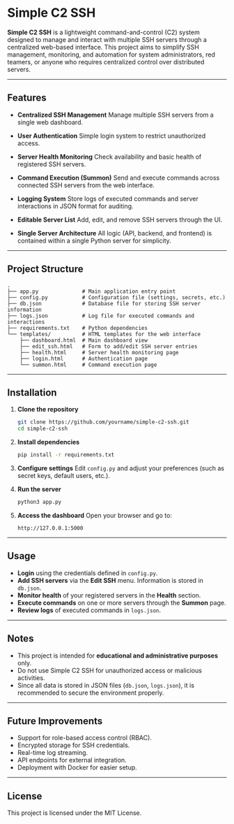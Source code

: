# Simple C2 SSH

**Simple C2 SSH** is a lightweight command-and-control (C2) system designed to manage and interact with multiple SSH servers through a centralized web-based interface.
This project aims to simplify SSH management, monitoring, and automation for system administrators, red teamers, or anyone who requires centralized control over distributed servers.

---

## Features

* **Centralized SSH Management**
  Manage multiple SSH servers from a single web dashboard.

* **User Authentication**
  Simple login system to restrict unauthorized access.

* **Server Health Monitoring**
  Check availability and basic health of registered SSH servers.

* **Command Execution (Summon)**
  Send and execute commands across connected SSH servers from the web interface.

* **Logging System**
  Store logs of executed commands and server interactions in JSON format for auditing.

* **Editable Server List**
  Add, edit, and remove SSH servers through the UI.

* **Single Server Architecture**
  All logic (API, backend, and frontend) is contained within a single Python server for simplicity.

---

## Project Structure

```
.
├── app.py              # Main application entry point
├── config.py           # Configuration file (settings, secrets, etc.)
├── db.json             # Database file for storing SSH server information
├── logs.json           # Log file for executed commands and interactions
├── requirements.txt    # Python dependencies
└── templates/          # HTML templates for the web interface
    ├── dashboard.html  # Main dashboard view
    ├── edit_ssh.html   # Form to add/edit SSH server entries
    ├── health.html     # Server health monitoring page
    ├── login.html      # Authentication page
    └── summon.html     # Command execution page
```

---

## Installation

1. **Clone the repository**

   ```bash
   git clone https://github.com/yourname/simple-c2-ssh.git
   cd simple-c2-ssh
   ```

2. **Install dependencies**

   ```bash
   pip install -r requirements.txt
   ```

3. **Configure settings**
   Edit `config.py` and adjust your preferences (such as secret keys, default users, etc.).

4. **Run the server**

   ```bash
   python3 app.py
   ```

5. **Access the dashboard**
   Open your browser and go to:

   ```
   http://127.0.0.1:5000
   ```

---

## Usage

* **Login** using the credentials defined in `config.py`.
* **Add SSH servers** via the **Edit SSH** menu. Information is stored in `db.json`.
* **Monitor health** of your registered servers in the **Health** section.
* **Execute commands** on one or more servers through the **Summon** page.
* **Review logs** of executed commands in `logs.json`.

---

## Notes

* This project is intended for **educational and administrative purposes** only.
* Do not use Simple C2 SSH for unauthorized access or malicious activities.
* Since all data is stored in JSON files (`db.json`, `logs.json`), it is recommended to secure the environment properly.

---

## Future Improvements

* Support for role-based access control (RBAC).
* Encrypted storage for SSH credentials.
* Real-time log streaming.
* API endpoints for external integration.
* Deployment with Docker for easier setup.

---

## License

This project is licensed under the MIT License.

